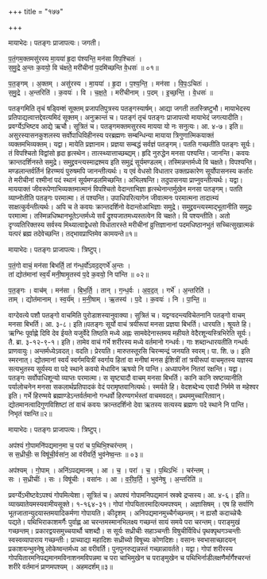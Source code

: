 +++
title = "१७७"

+++


मायाभेदः। पतङ्गः प्राजापत्यः। जगती।

प॒तं॒गम॒क्तमसु॑रस्य मा॒यया॑ हृ॒दा प॑श्यन्ति॒ मन॑सा विप॒श्चितः॑ ।  
स॒मु॒द्रे अ॒न्तः क॒वयो॒ वि च॑क्षते॒ मरी॑चीनां प॒दमि॑च्छन्ति वे॒धसः॑ ॥ ०१॥

प॒त॒ङ्गम् । अ॒क्तम् । असु॑रस्य । मा॒यया॑ । हृ॒दा । प॒श्य॒न्ति॒ । मन॑सा । वि॒पः॒ऽचितः॑ ।  
स॒मु॒द्रे । अ॒न्तरिति॑ । क॒वयः॑ । वि । च॒क्ष॒ते॒ । मरी॑चीनाम् । प॒दम् । इ॒च्छ॒न्ति॒ । वे॒धसः॑ ॥

पतङ्गमिति तृचं षड्विम्शं सूक्तम् प्रजापतिपुत्रस्य पतङ्गस्यार्षम्। आद्या जगती ततस्त्रिष्टुभौ। मायाभेदस्य प्रतिपाद्यत्वात्तद्देवत्यमिदं सूक्तम्। अनुक्रान्तं च। पतङ्गं तृचं पतङ्गः प्राजापत्यो मायाभेदं जगत्यादीति। प्रवर्ग्येऽभिष्टव आद्ये ऋचौ। सूत्रितं च। पतङ्गमक्तमसुरस्य मायया यो नः सनुत्यः। आ. ४-७। इति॥असुरस्यासनकुशलस्य सर्वोपाधिविहीनस्य परब्रह्मणः सम्बन्धिन्या मायाया त्रिगुणात्मिकयाक्तं व्यक्तमभिव्यक्तम्। यद्वा। मायेति प्रज्ञानाम। प्रज्ञया सम्बद्धं सर्वज्ञं पतङ्गम्। पतति गच्छतीति पतङ्गः सूर्यः। तं विपश्चितो विद्वांसो हृदा हृत्स्थेन। तात्स्थ्यात्ताच्छब्द्यम्। हृदि नुरुद्धेन मनसा पश्यन्ति। जानन्ति। कवयः क्रान्तदर्शिनस्ते समुद्रे। समुद्द्रवन्त्यस्माद्रश्मय इति समुद्रं सूर्यमण्डलम्। तस्मिन्नन्तर्मध्ये वि चक्षते। विपश्यन्ति। मण्डलान्तर्वर्तिनं हिरण्मयं पुरुषमपि जानन्तीत्यर्थः। य एवं वेधसो विधातार उक्तप्रकारेण सूर्योपासनस्य कर्तारः ते मरीचीनां रश्मीनां पदं स्थानं सूर्यमण्डलमिच्छन्ति। अभिलषन्ति। तदुपासनया प्राप्नुवन्तीत्यर्थः। यद्वा। माययाक्तं जीवरूपेणाभिव्यक्तमात्मानं विपश्चितो वेदान्ताभिज्ञा हृत्स्थेनान्तर्मुखेन मनसा पतङ्गम्। पतति व्याप्नोतीति पतङ्गः परमात्मा। तं पश्यन्ति। उपाधिपरित्यागेन जीवात्मनः परमात्मना तादात्म्यं साक्षत्कुर्वन्तीत्यर्थः। अपि च ते कवयः क्रान्तदर्शिनो वेदान्तोआभिज्ञाः समुद्रे। समुद्द्रवन्त्यस्माद्भूतानीति समुद्रः परमात्मा। तस्मिन्नधिष्थानभूतेऽन्तर्मध्ये सर्वं द्रुश्यजातमध्यस्तत्वेन वि चक्षते। वि पश्यन्तीति। अतो दृग्व्यतिरिक्तस्य सर्वस्य मिथ्यात्वाद्वेधसो विधातारस्ते मरीचीनां व्रुत्तिज्ञानानां पदमधिष्ठानभुतं सच्चित्सुखात्मकं यत्परं ब्रह्म तदेवेच्छन्ति। तद्भावप्राप्तिमेव कामयन्ते॥१॥

मायाभेदः। पतङ्गः प्राजापत्यः। त्रिष्टुप्।

प॒तं॒गो वाचं॒ मन॑सा बिभर्ति॒ तां ग॑न्ध॒र्वो॑ऽवद॒द्गर्भे॑ अ॒न्तः ।  
तां द्योत॑मानां स्व॒र्यं॑ मनी॒षामृ॒तस्य॑ प॒दे क॒वयो॒ नि पा॑न्ति ॥ ०२॥

प॒त॒ङ्गः । वाच॑म् । मन॑सा । बि॒भ॒र्ति॒ । तान् । ग॒न्ध॒र्वः । अ॒व॒द॒त् । गर्भे॑ । अ॒न्तरिति॑ ।  
ताम् । द्योत॑मानाम् । स्व॒र्य॑म् । म॒नी॒षाम् । ऋ॒तस्य॑ । प॒दे । क॒वयः॑ । नि । पा॒न्ति॒ ॥

वाग्देवत्ये पशौ पतङ्गो वाचमिति पुरोडाशस्यानुवाक्या। सुत्रितं च। यद्वग्वदन्त्यविचेतनानि पतङ्गो वाचम् मनसा बिभर्ति। आ. ३-८। इति॥पतङ्गः सूर्यो वाचं त्रयीरूपां मनसा प्रज्ञया बिभर्ति। धारयति। श्रूयते हि। ऋग्भिः पूर्वाह्णे दिवि देव ईयते यजुर्वेदे तिष्ठति मध्ये अह्नः सामवेदेनास्तमय महीयते वेदैरशून्यस्त्रिभिरेति सूर्यः। तै. ब्रा. ३-१२-९-१। इति। तामेव वाचं गर्भे शरीरस्य मध्ये वर्तमानो गन्धर्वः। गाः शब्दान्धारयतीति गन्धर्वः प्राणवायुः। अन्तर्मध्येऽवदत्। वदति। प्रेरयति। मारुतस्तूरसि चिरन्मन्द्रं जनयति स्वरम्। पा. शि. ७। इति स्मरनात्। द्योतमानां स्वर्यं स्वर्गमयित्रीं स्वर्गाय हितां वा मनीषां मनस ईशित्रीं तां त्रयीरूपां वाचमृतस्य यज्ञस्य सत्यभुतस्य सूर्यस्य वा पदे स्थाने कवयो मेधाविन ऋषयो नि पान्ति। अध्यापनेन नितरां रक्षन्ति। यद्वा। पतङ्गः सर्वोपाधिशून्यो व्याप्तः परमात्मा। स सृष्ट्यादौ वाचम् मनसा बिभर्ति। कानि कानि स्रष्टव्यानीति पर्यालोचनेन मनसा सकलार्थप्रतिपादकं वेदं परामृष्तवानित्यर्थः। स्मर्यते हि। वेदशब्देभ्य एवादौ निर्ममे स महेश्वर इति। गर्भे हिरण्मये ब्रह्माण्डेऽन्तर्वर्तमानो गन्धर्वो हिरण्यगर्भस्तां वाचमवदत्। प्रथममुच्चारितवान्। द्योतमानत्वादिगुणविशिष्टां तां वाचं कवयः क्रान्तदर्शिनो देवा ऋतस्य सत्यस्य ब्रह्मणः पदे स्थाने नि पान्ति। निभृतं रक्षन्ति॥२॥

मायाभेदः। पतङ्गः प्राजापत्यः। त्रिष्टुप्।

अप॑श्यं गो॒पामनि॑पद्यमान॒मा च॒ परा॑ च प॒थिभि॒श्चर॑न्तम् ।  
स स॒ध्रीचीः॒ स विषू॑ची॒र्वसा॑न॒ आ व॑रीवर्ति॒ भुव॑नेष्व॒न्तः ॥ ०३॥

अप॑श्यम् । गो॒पाम् । अनि॑ऽपद्यमानम् । आ । च॒ । परा॑ । च॒ । प॒थिऽभिः॑ । चर॑न्तम् ।  
सः । स॒ध्रीचीः॑ । सः । विषू॑चीः । वसा॑नः । आ । व॒री॒व॒र्ति॒ । भुव॑नेषु । अ॒न्तरिति॑ ॥

प्रवर्ग्येऽभीष्टवेऽपश्यं गोपमित्येशा। सूत्रितं च। अपश्यं गोपामनिपद्यमानं स्रक्वे द्रप्सस्य। आ. ४-६। इति॥व्याख्यातेयमस्यवामीयसूक्ते। १-१६४-३१। गोपां गोपयितारमादित्यमपश्यम् । अज्ञासिषम् । एष हि सर्वाणि भूतजातान्युदयास्तमयादिकर्मणा गोपायति। कीदृशम् । अनिपद्यमानमुच्चैर्गच्छन्तम्। न ह्यसौ कदाच्न्नेचैः पद्यते। पथिभिराकाशमर्गैः पुर्वाह्ण आ चरन्तमस्मानभिलक्ष्य गच्छन्तं सायं समये परा चरन्तम्। पराङ्मुखं गच्छन्तम्। प्रकारद्वयसमुच्चयार्थौ चशब्दौ। स सूर्यः सध्रीचीः सहाञ्चन्तीः विषुचीर्विविधं पृथक्पृथगञ्चन्तीः स्वस्वव्यापाराय गच्छन्तीः। प्राच्याद्या महादिशः सध्रीच्यो विषूच्यः कोणदिशः। वसानः स्वभासाच्छादयन् प्रकाशयन्भुवनेषु लोकेष्वन्तर्मध्य आ वरीवर्ति। पुनपुनरुद्यन्नस्तं गच्छान्नावर्तते। यद्वा। गोपां शरीरस्य गोपयितारमनिपद्यमानमविनाशनमविपन्नमा च परा चाभिमुखेन च पराङ्मुखेन च पथिभिर्नाडीलक्षणैर्मार्गैश्चरन्तं शरीरे वर्तमानं प्राणमपश्यम् । अहमदर्शम्॥३॥